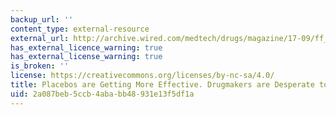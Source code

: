 ```yaml
---
backup_url: ''
content_type: external-resource
external_url: http://archive.wired.com/medtech/drugs/magazine/17-09/ff_placebo_effect?currentPage=all
has_external_licence_warning: true
has_external_license_warning: true
is_broken: ''
license: https://creativecommons.org/licenses/by-nc-sa/4.0/
title: Placebos are Getting More Effective. Drugmakers are Desperate to Know Why
uid: 2a087beb-5ccb-4aba-bb48-931e13f5df1a
---
```

